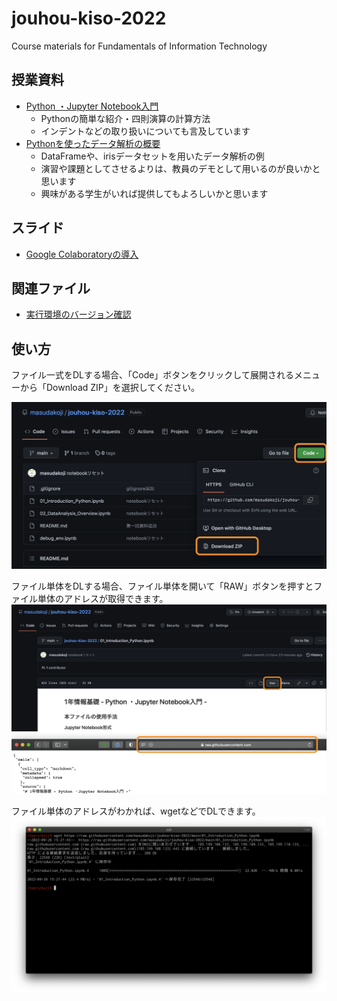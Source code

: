 # jouhou-kiso-2022
Course materials for Fundamentals of Information Technology



## 授業資料

- [Python ・Jupyter Notebook入門](01_Introduction_Python.ipynb)
  - Pythonの簡単な紹介・四則演算の計算方法
  - インデントなどの取り扱いについても言及しています
- [Pythonを使ったデータ解析の概要](02_DataAnalysis_Overview.ipynb)
  - DataFrameや、irisデータセットを用いたデータ解析の例
  - 演習や課題としてさせるよりは、教員のデモとして用いるのが良いかと思います
  - 興味がある学生がいれば提供してもよろしいかと思います

## スライド
- [Google Colaboratoryの導入](slide/01_introduce_colab.pdf)

## 関連ファイル

- [実行環境のバージョン確認](debug_env.ipynb)

## 使い方
ファイル一式をDLする場合、「Code」ボタンをクリックして展開されるメニューから「Download ZIP」を選択してください。

![ss](images/howto_download_01.png)

ファイル単体をDLする場合、ファイル単体を開いて「RAW」ボタンを押すとファイル単体のアドレスが取得できます。
![ss](images/howto_download_02.png)
![ss](images/howto_download_03.png)

ファイル単体のアドレスがわかれば、wgetなどでDLできます。
![ss](images/howto_download_04.png)
